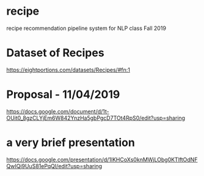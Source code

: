# recipe
recipe recommendation pipeline system for NLP class Fall 2019

# Dataset of Recipes
https://eightportions.com/datasets/Recipes/#fn:1

# Proposal - 11/04/2019
https://docs.google.com/document/d/1t-OUit0_8gzCLYjEm6W842YnzHa5gbPgcD7TOt4RpS0/edit?usp=sharing

# a very brief presentation 
https://docs.google.com/presentation/d/1lKHCoXs0knMWjLObg0KTlftOdNFQwIQj9UuS81ePqQI/edit?usp=sharing
